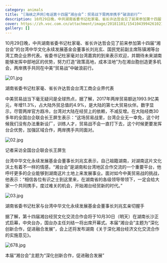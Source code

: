 ```yaml
---
category: animals
title: "[海峡之声网]电话第十四届“湘台会”：贸易战下需两岸携手“破浪前行”"
description: 10月29日晚，中共湖南省委书记杜家毫、省长许达哲会见了前来参加第十四届“湘台会”的台湾中华文化永续发展基金会董事长刘兆玄、国民党前副主席陈镇湘等台湾工商企业界代表。省委书记杜家毫对台湾嘉宾的到来表示欢迎，并期待未来湖南能够发挥中部地区的优势，努力打造“政策高地，成本洼地”为在湘台胞创造更多机会，两岸携手共同在中美“贸易战”中破浪前行。
cover: https://zh.voc.com.cn/attachment/image/20181101/1541043994261021.jpg
gallery: []
---
```

<!--StartFragment-->

10月29日晚，中共湖南省委书记杜家毫、省长许达哲会见了前来参加第十四届“湘台会”的台湾中华文化永续发展基金会董事长刘兆玄、国民党前副主席陈镇湘等台湾工商企业界代表。省委书记杜家毫对台湾嘉宾的到来表示欢迎，并期待未来湖南能够发挥中部地区的优势，努力打造“政策高地，成本洼地”为在湘台胞创造更多机会，两岸携手共同在中美“贸易战”中破浪前行。

![01.jpg](https://zh.voc.com.cn/attachment/image/20181101/1541043386705549.jpg "1541043386705549.jpg")

湖南省委书记杜家毫、省长许达哲会台湾工商企业界代表

中美贸易战当下毫无疑问是全球热点，据了解，2017年两岸贸易额达1993.9亿美元，年增11.3%，占大陆外贸总值的4.9%，是大陆的第七大贸易伙伴。数字显示，尽管两岸官方趋冷，台湾对大陆在经贸上的依赖，不减反增。在大陆经商30多年的全国台企联会长王屏生表示：“这场贸易战里，台湾企业无一幸免，这个时候我们没有办法重新设厂，训练人才，贸易战不会一直打下去，这个时候更要发挥台企优势，加强区域合作，两岸携手共同面对。

![02.jpg](https://zh.voc.com.cn/attachment/image/20181101/1541043435739951.jpg "1541043435739951.jpg")

记者采访全国台企联会长王屏生

台湾中华文化永续发展基金会董事长刘兆玄表示，自己祖籍湖南，对湖南这片文化沃土有着不一样的情感，“湘台会”是湖南和台湾地区合作交流的一个重要平台，他呼吁更多的企业能够到湖南这片土地上来发展事业。面对如今中美贸易战的挑战，他表示：“相信各位有识之士到这里来，在湖南省的各级领导带领下，一定会给大家一个共同携手，度过难关的机会，开始湘台经贸新的时代。”

![03.jpg](https://zh.voc.com.cn/attachment/image/20181101/1541043460258548.jpg "1541043460258548.jpg")

湖南省委书记杜家与台湾中华文化永续发展基金会董事长刘兆玄亲切握手

据了解，第十四届湘台经贸文化交流合作会将于10月30日（明天）在湖南长沙正式启幕，中央台办，国台办主任刘结一将出席开幕式。本届“湘台会”主题为“深化创新合作，促进融合发展”，会上还将发布湖南《关于深化湘台经济文化交流合作的实施意见》。

![678.jpg](https://zh.voc.com.cn/attachment/image/20181101/1541043513382414.jpg "1541043513382414.jpg")

本届“湘台会”主题为“深化创新合作，促进融合发展”

<!--EndFragment-->